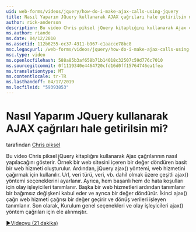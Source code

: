 ```yaml
---
uid: web-forms/videos/jquery/how-do-i-make-ajax-calls-using-jquery
title: Nasıl Yaparım JQuery kullanarak AJAX çağrıları hale getirilsin mi? | Microsoft Docs
author: rick-anderson
description: Bu video Chris piksel jQuery kitaplığını kullanarak Ajax çağrılarının nasıl yapılacağını gösterir. Örnek bir web sitesini döndüren basit bir web hizmeti içeren oluşturuldu...
ms.author: riande
ms.date: 04/12/2010
ms.assetid: 112b6255-ec37-4311-b967-c1aacce78bc8
msc.legacyurl: /web-forms/videos/jquery/how-do-i-make-ajax-calls-using-jquery
msc.type: video
ms.openlocfilehash: 588a85b3af658b71b14018c32507c59d776c7010
ms.sourcegitcommit: 0f1119340e4464720cfd16d0ff15764746ea1fea
ms.translationtype: MT
ms.contentlocale: tr-TR
ms.lasthandoff: 04/17/2019
ms.locfileid: "59393853"
---
```

# <a name="how-do-i-make-ajax-calls-using-jquery"></a>Nasıl Yaparım JQuery kullanarak AJAX çağrıları hale getirilsin mi?

tarafından [Chris piksel](https://twitter.com/chrispels)

Bu video Chris piksel jQuery kitaplığını kullanarak Ajax çağrılarının nasıl yapılacağını gösterir. Örnek bir web sitesini içeren bir değer döndüren basit bir web hizmeti oluşturulur. Ardından, jQuery ajax() yöntemi, web hizmetini çağırmak için kullanılır. Url, veri türü, veri, vb. dahil olmak üzere çeşitli ajax() yöntemi seçeneklerini ayarlanır. Ayrıca, hem başarılı hem de hata koşulları için olay işleyicileri tanımlanır. Başka bir web hizmetleri ardından tanımlanır bir bağımsız değişkeni kabul eder ve ayrıca bir değer döndürür. İkinci ajax() çağrı web hizmeti çağrısı bir değer geçirir ve dönüş verileri işleyen tanımlanır. Son olarak, Kurulum genel seçenekleri ve olay işleyicileri ajax() yöntem çağrıları için ele alınmıştır.

[&#9654;Videoyu (21 dakika)](https://channel9.msdn.com/Blogs/ASP-NET-Site-Videos/how-do-i-make-ajax-calls-using-jquery)
